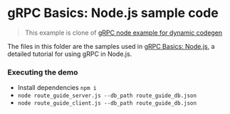# gRPC Basics: Node.js sample code

> This example is clone of [gRPC node example for dynamic codegen](https://github.com/grpc/grpc/tree/master/examples/node)

The files in this folder are the samples used in [gRPC Basics: Node.js][], a detailed tutorial for using gRPC in Node.js.

[gRPC Basics: Node.js]:https://grpc.io/docs/languages/node/basics

### Executing the demo

* Install dependencies `npm i`
* `node route_guide_server.js --db_path route_guide_db.json`
* `node route_guide_client.js --db_path route_guide_db.json`
